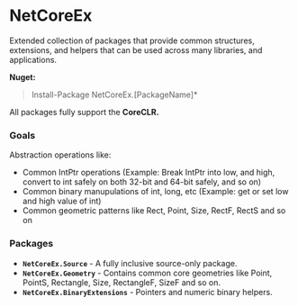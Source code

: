 ﻿# NetCoreEx

Extended collection of packages that provide common structures, extensions, and helpers that can be used across many libraries, and applications.

**Nuget:**
> Install-Package NetCoreEx.[PackageName]*

All packages fully support the **CoreCLR.**

### Goals

Abstraction operations like:

- Common IntPtr operations (Example: Break IntPtr into low, and high, convert to int safely on both 32-bit and 64-bit safely, and so on)
- Common binary manupulations of int, long, etc (Example: get or set low and high value of int) 
- Common geometric patterns like Rect, Point, Size, RectF, RectS and so on

### Packages

- **`NetCoreEx.Source`** - A fully inclusive source-only package.
- **`NetCoreEx.Geometry`** - Contains common core geometries like Point, PointS, Rectangle, Size, RectangleF, SizeF and so on.   
- **`NetCoreEx.BinaryExtensions`** - Pointers and numeric binary helpers.